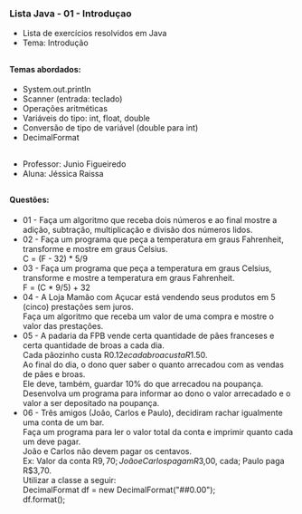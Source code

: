 ### Lista Java - 01 - Introduçao

- Lista de exercícios resolvidos em Java
- Tema: Introdução

##

#### Temas abordados:

- System.out.println
- Scanner (entrada: teclado)
- Operações aritméticas
- Variáveis do tipo: int, float, double
- Conversão de tipo de variável (double para int)
- DecimalFormat

##

- Professor: Junio Figueiredo
- Aluna: Jéssica Raissa

##

#### Questões:

- 01 - Faça um algoritmo que receba dois números e ao final mostre a adição, subtração, multiplicação e divisão dos números lidos.
- 02 - Faça um programa que peça a temperatura em graus Fahrenheit, transforme e mostre em graus Celsius. <br> C = (F - 32) * 5/9
- 03 - Faça um programa que peça a temperatura em graus Celsius, transforme e mostre a temperatura em graus Fahrenheit. <br> F = (C * 9/5) + 32
- 04 - A Loja Mamão com Açucar está vendendo seus produtos em 5 (cinco) prestações sem juros. <br> Faça um algoritmo que receba um valor de uma compra e mostre o valor das prestações.
- 05 - A padaria da FPB vende certa quantidade de pães franceses e certa quantidade de broas a cada dia. <br> Cada pãozinho custa R$0.12 e cada broa custa R$1.50. <br> Ao final do dia, o dono quer saber o quanto arrecadou com as vendas de pães e broas. <br> Ele deve, também, guardar 10% do que arrecadou na poupança. <br> Desenvolva um programa para informar ao dono o valor arrecadado e o valor a ser depositado na poupança.
- 06 - Três amigos (João, Carlos e Paulo), decidiram rachar igualmente uma conta de um bar. <br> Faça um programa para ler o valor total da conta e imprimir quanto cada um deve pagar. <br> João e Carlos não devem pagar os centavos. <br> Ex: Valor da conta R$9,70; João e Carlos pagam R$3,00, cada; Paulo paga R$3,70. <br> Utilizar a classe a seguir: <br> DecimalFormat df = new DecimalFormat("##0.00"); <br> df.format();



